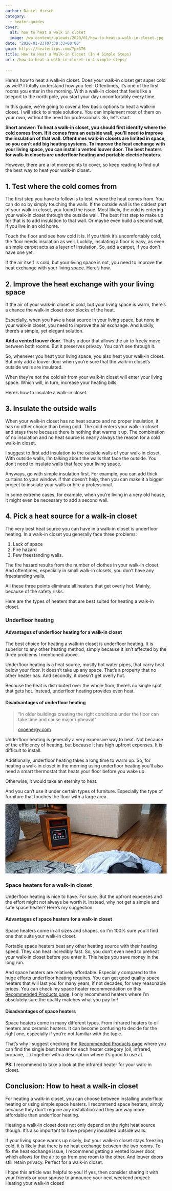```yaml
---
author: Daniel Hirsch
category:
  - heater-guides
cover:
  alt: how to heat a walk in closet
  image: /wp-content/uploads/2020/01/how-to-heat-a-walk-in-closet.jpg
date: "2020-01-23T07:30:33+00:00"
guid: https://heatertips.com/?p=376
title: How to Heat a Walk-in Closet (In 4 Simple Steps)
url: /how-to-heat-a-walk-in-closet-in-4-simple-steps/

---
```

Here’s how to heat a walk-in closet. Does your walk-in closet get super cold as well? I totally understand how you feel. Oftentimes, it’s one of the first rooms you enter in the morning. With a walk-in closet that feels like a teleport to the north pole, you start your day uncomfortably every time.

In this guide, we’re going to cover a few basic options to heat a walk-in closet. I will stick to simple solutions. You can implement most of them on your own, without the need for professionals. So, let’s start.

**Short answer: To heat a walk-in closet, you should first identify where the cold comes from. If it comes from an outside wall, you’ll need to improve the insulation of that wall. Oftentimes walk-in closets are limited in space, so you can’t add big heating systems. To improve the heat exchange with your living space, you can install a vented louver door. The best heaters for walk-in closets are underfloor heating and portable electric heaters.**

However, there are a lot more points to cover, so keep reading to find out the best way to heat your walk-in closet.

## 1\. Test where the cold comes from

The first step you have to follow is to test, where the heat comes from. You can do so by simply touching the walls. If the outside wall is the coldest part of your walk-in closet, you found the issue. Most likely, the cold is entering your walk-in closet through the outside wall. The best first step to make up for that is to add insulation to that wall. Or maybe even build a second wall, if you live in an old home.

Touch the floor and see how cold it is. If you think it’s uncomfortably cold, the floor needs insulation as well. Luckily, insulating a floor is easy, as even a simple carpet acts as a layer of insulation. So, add a carpet, if you don’t have one yet.

If the air itself is cold, but your living space is not, you need to improve the heat exchange with your living space. Here’s how.

## 2\. Improve the heat exchange with your living space

If the air of your walk-in closet is cold, but your living space is warm, there’s a chance the walk-in closet door blocks of the heat.

Especially, when you have a heat source in your living space, but none in your walk-in closet, you need to improve the air exchange. And luckily, there’s a simple, yet elegant solution.

**Add a vented louver door.** That’s a door that allows the air to freely move between both rooms. But it preserves privacy. You can’t see through it.

So, whenever you heat your living space, you also heat your walk-in closet. But only add a louver door when you’re sure that the walk-in closet’s outside walls are insulated.

When they’re not the cold air from your walk-in closet will enter your living space. Which will, in turn, increase your heating bills.

Here’s how to insulate a walk-in closet.

## 3\. Insulate the outside walls

When your walk-in closet has no heat source and no proper insulation, it has no other choice than being cold. The cold enters your walk-in closet and stays there because there is nothing that warms it up. The combination of no insulation and no heat source is nearly always the reason for a cold walk-in closet.

I suggest to first add insulation to the outside walls of your walk-in closet. With outside walls, I’m talking about the walls that face the outside. You don’t need to insulate walls that face your living space.

Anyways, go with simple insulation first. For example, you can add thick curtains to your window. If that doesn’t help, then you can make it a bigger project to insulate your walls or hire a professional.

In some extreme cases, for example, when you’re living in a very old house, it might even be necessary to add a second wall.

## 4\. Pick a heat source for a walk-in closet

The very best heat source you can have in a walk-in closet is underfloor heating. In a walk-in closet you generally face three problems:

1. Lack of space
1. Fire hazard
1. Few freestanding walls.

The fire hazard results from the number of clothes in your walk-in closet. And oftentimes, especially in small walk-in closets, you don’t have any freestanding walls.

All these three points eliminate all heaters that get overly hot. Mainly, because of the safety risks.

Here are the types of heaters that are best suited for heating a walk-in closet.

### Underfloor heating

#### Advantages of underfloor heating for a walk-in closet

The best choice for heating a walk-in closet is underfloor heating. It is superior to any other heating method, simply because it isn’t affected by the three problems I mentioned above.

Underfloor heating is a heat source, mostly hot water pipes, that carry heat below your floor. It doesn’t take up any space. That’s a property that no other heater has. And secondly, it doesn’t get overly hot.

Because the heat is distributed over the whole floor, there’s no single spot that gets hot. Instead, underfloor heating provides even heat.

#### Disadvantages of underfloor heating

> “In older buildings creating the right conditions under the floor can take time and cause major upheaval"
>
> [ovoenergy.com](https://www.ovoenergy.com/guides/energy-guides/pros--cons-of-underfloor-heating.html)

Underfloor heating is generally a very expensive way to heat. Not because of the efficiency of heating, but because it has high upfront expenses. It is difficult to install.

Additionally, underfloor heating takes a long time to warm up. So, for heating a walk-in closet in the morning using underfloor heating you’ll also need a smart thermostat that heats your floor before you wake up.

Otherwise, it would take an eternity to heat.

And you can’t use it under certain types of furniture. Especially the type of furniture that touches the floor with a large area.

![best infrared heater is the dr infrared heater DR-968](/wp-content/uploads/2020/01/dr-heater-infrared-heater-home.jpg)

### Space heaters for a walk-in closet

Underfloor heating is nice to have. For sure. But the upfront expenses and the effort might not always be worth it. Instead, why not get a simple and safe space heater? Here’s my suggestion.

#### Advantages of space heaters for a walk-in closet

Space heaters come in all sizes and shapes, so I’m 100% sure you’ll find one that suits your walk-in closet.

Portable space heaters beat any other heating source with their heating speed. They can heat incredibly fast. So, you don’t even need to preheat your walk-in closet before you enter it. This helps you save money in the long run.

And space heaters are relatively affordable. Especially compared to the huge efforts underfloor heating requires. You can get good quality space heaters that will last you for many years, if not decades, for very reasonable prices. You can check my space heater recommendation on this [Recommended Products page](/recommended-products/). I only recommend heaters where I’m absolutely sure the quality matches what you pay for!

#### Disadvantages of space heaters

Space heaters come in many different types. From infrared heaters to oil heaters and ceramic heaters. It can become confusing to decide for the right one, especially if you’re not familiar with the topic.

That’s why I suggest checking the [Recommended Products page](/recommended-products/) where you can find the single best heater for each heater category (oil, infrared, propane, ...) together with a description where it’s good to use at.

**PS:** I recommend to take a look at the infrared heater for your walk-in closet.

## Conclusion: How to heat a walk-in closet

For heating a walk-in closet, you can choose between installing underfloor heating or using simple space heaters. I recommend space heaters, simply because they don’t require any installation and they are way more affordable than underfloor heating.

Heating a walk-in closet does not only depend on the right heat source though. It’s also important to have properly insulated outside walls.

If your living space warms up nicely, but your walk-in closet stays freezing cold, it is likely that there is no heat exchange between the two rooms. To fix the heat exchange issue, I recommend getting a vented louver door, which allows for the air to go from one room to the other. And louver doors still retain privacy. Perfect for a walk-in closet.

I hope this article was helpful to you! If yes, then consider sharing it with your friends or your spouse to announce your next weekend project: Heating your walk-in closet!
